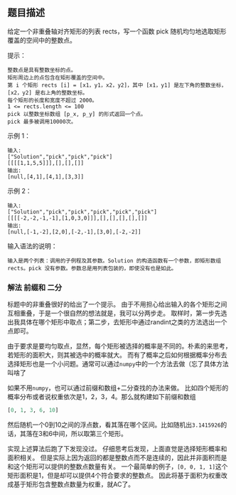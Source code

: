## 题目描述
给定一个非重叠轴对齐矩形的列表 rects，写一个函数 pick 随机均匀地选取矩形覆盖的空间中的整数点。

提示：
```
整数点是具有整数坐标的点。
矩形周边上的点包含在矩形覆盖的空间中。
第 i 个矩形 rects [i] = [x1，y1，x2，y2]，其中 [x1，y1] 是左下角的整数坐标，[x2，y2] 是右上角的整数坐标。
每个矩形的长度和宽度不超过 2000。
1 <= rects.length <= 100
pick 以整数坐标数组 [p_x, p_y] 的形式返回一个点。
pick 最多被调用10000次。
```

示例 1：
```
输入: 
["Solution","pick","pick","pick"]
[[[[1,1,5,5]]],[],[],[]]
输出: 
[null,[4,1],[4,1],[3,3]]
```
示例 2：
```
输入: 
["Solution","pick","pick","pick","pick","pick"]
[[[[-2,-2,-1,-1],[1,0,3,0]]],[],[],[],[],[]]
输出: 
[null,[-1,-2],[2,0],[-2,-1],[3,0],[-2,-2]]
```

输入语法的说明：
```
输入是两个列表：调用的子例程及其参数。Solution 的构造函数有一个参数，即矩形数组 rects。pick 没有参数。参数总是用列表包装的，即使没有也是如此。
```

### 解法 前缀和 二分
标题中的非重叠很好的给出了一个提示。
由于不用担心给出输入的各个矩形之间互相重叠，于是一个很自然的想法就是，我可以分两步走。
取样时，第一步先选出我具体在哪个矩形中取点；第二步，去矩形中通过randint之类的方法选出一个点即可。

由于要求是要均匀取点，显然，每个矩形被选择的概率是不同的。朴素的来思考，若矩形的面积大，则其被选中的概率就大。
而有了概率之后如何根据概率分布去选择矩形也是一个小问题。通常可以通过`numpy`中的一个方法去做（忘了具体方法叫啥了

如果不用`numpy`，也可以通过前缀和数组+二分查找的办法来做。
比如四个矩形的概率分布或者说权重依次是1，2，3，4。那么就构建如下前缀和数组
```python
[0, 1, 3, 6, 10]
```
然后随机一个0到10之间的浮点数，看其落在哪个区间。比如随机出`3.1415926`的话，其落在3和6中间，所以取第三个矩形。

实现上述算法后跑了下发现没过。
仔细思考后发现，上面直觉是选择矩形概率和面积相关。
但是实际上因为返回的都是整数点而不是连续的，因此并非面积而是和这个矩形可以提供的整数点数量有关。
一个最简单的例子，`[0, 0, 1, 1]`这个矩形面积是1，但是却可以提供4个符合要求的整数点。
因此将基于面积为权重改成基于矩形包含整数点数量为权重，就AC了。